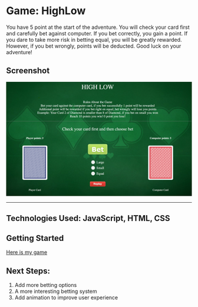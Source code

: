  # Game: HighLow

You have 5 point at the start of the adventure. You will check your card first and carefully bet against computer. If you bet correctly, you gain a point. If you dare to take more risk in betting equal, you will be greatly rewarded. However, if you bet wrongly, points will be deducted. Good luck on your adventure!

## Screenshot
![Game Screen](./assets/highlow.png)

----
## Technologies Used: JavaScript, HTML, CSS

## Getting Started

[Here is my game](https://wangxiaolialina.github.io/sei-project-1/)

## Next Steps: 

1. Add more betting options
2. A more interesting betting system
3. Add animation to improve user experience
